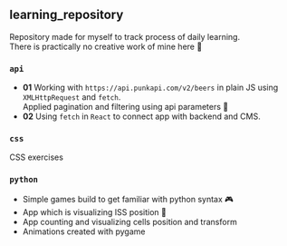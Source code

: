 ## learning_repository

Repository made for myself to track process of daily learning. <br>
There is practically no creative work of mine here 
:monkey:

### `api`
* **01** Working with `https://api.punkapi.com/v2/beers` in plain JS using `XMLHttpRequest` and `fetch`. <br>Applied pagination and filtering using api parameters :beers: <br>
* **02** Using `fetch` in `React` to connect app with backend and CMS.

### `css`
CSS exercises

### `python`
* Simple games build to get familiar with python syntax :video_game:
* App which is visualizing ISS position :satellite:
* App counting and visualizing cells position and transform
* Animations created with pygame

